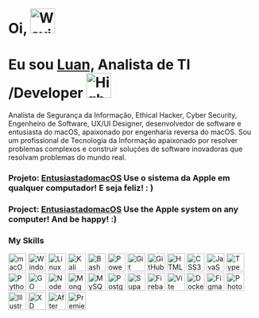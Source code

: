 # Oi, <img src="https://raw.githubusercontent.com/Tarikul-Islam-Anik/Animated-Fluent-Emojis/master/Emojis/Hand%20gestures/Waving%20Hand%20Light%20Skin%20Tone.png" alt="Waving Hand Light Skin Tone" width="50" height="50" />
# Eu sou [Luan,](https://luananalistadeti.netlify.app/) Analista de TI /Developer <img src="https://raw.githubusercontent.com/Tarikul-Islam-Anik/Animated-Fluent-Emojis/master/Emojis/Travel%20and%20places/High%20Voltage.png" alt="High Voltage" width="50" height="50" />
Analista de Segurança da Informação, Ethical Hacker, Cyber Security, Engenheiro de Software,
UX/UI Designer, desenvolvedor de software e entusiasta do macOS, apaixonado por engenharia reversa do macOS.
Sou um profissional de Tecnologia da Informação apaixonado por resolver problemas complexos e 
construir soluções de software inovadoras que resolvam problemas do mundo real.

### Projeto: [EntusiastadomacOS](https://github.com/EntusiastadomacOS) Use o sistema da Apple em qualquer computador! E seja feliz! : )
### Project: [EntusiastadomacOS](https://github.com/EntusiastadomacOS) Use the Apple system on any computer! And be happy! :)


### My Skills

<p align="left">
<a href="#" target="_blank" rel="noreferrer"><img src="https://encrypted-tbn0.gstatic.com/images?q=tbn:ANd9GcSaIKkbFzb2FTlF2WQ48j5wy23fAE7L7ImTd36i0Lvk5aFEaplmmVFha9Mpoj4lYccM8_0&usqp=CAU" width="36" height="36" alt="macOS" /></a>
<a href="#" target="_blank" rel="noreferrer"><img src="https://preview.redd.it/sudz5o3s1vn91.png?width=1080&format=png&auto=webp&s=27107d9d26f3b82ee00f53becd873b7bef881744" width="36" height="36" alt="Windows 11" /></a>
<a href="#" target="_blank" rel="noreferrer"><img src="https://upload.wikimedia.org/wikipedia/commons/thumb/3/35/Tux.svg/512px-Tux.svg.png" width="36" height="36" alt="Linux" /></a>
<a href="#" target="_blank" rel="noreferrer"><img src="https://play-lh.googleusercontent.com/X23bnr4M7EQEFN26u_IaqadPjGgVODiv18ZUPsww-UWjA_m7YkIyQvhwDS3RhfrDh0WU" width="36" height="36" alt="Kali Linux" /></a>
<a href="#" target="_blank" rel="noreferrer"><img src="https://bashlogo.com/img/symbol/png/full_colored_light.png" width="36" height="36" alt="Bash" /></a>
<a href="#" target="_blank" rel="noreferrer"><img src="https://upload.wikimedia.org/wikipedia/commons/2/2f/PowerShell_5.0_icon.png" width="36" height="36" alt="PowerShell" /></a>
<a href="#" target="_blank" rel="noreferrer"><img src="https://raw.githubusercontent.com/danielcranney/readme-generator/main/public/icons/skills/git-colored.svg" width="36" height="36" alt="Git" /></a>
<a href="#" target="_blank" rel="noreferrer"><img src="https://cdn.icon-icons.com/icons2/3685/PNG/512/github_logo_icon_229278.png" width="36" height="36" alt="GitHub" /></a>
<a href="#" target="_blank" rel="noreferrer"><img src="https://cdn1.iconfinder.com/data/icons/programing-development-7/24/html_html5_web_programing_developer-512.png" width="36" height="36" alt="HTML5" /></a>
<a href="#" target="_blank" rel="noreferrer"><img src="https://upload.wikimedia.org/wikipedia/commons/thumb/6/62/CSS3_logo.svg/2048px-CSS3_logo.svg.png" width="36" height="36" alt="CSS3" /></a>
<a href="#" target="_blank" rel="noreferrer"><img src="https://raw.githubusercontent.com/danielcranney/readme-generator/main/public/icons/skills/javascript-colored.svg" width="36" height="36" alt="JavaScript" /></a>
<a href="#" target="_blank" rel="noreferrer"><img src="https://upload.wikimedia.org/wikipedia/commons/thumb/4/4c/Typescript_logo_2020.svg/2048px-Typescript_logo_2020.svg.png" width="36" height="36" alt="TypeScript" /></a>
<a href="#" target="_blank" rel="noreferrer"><img src="https://raw.githubusercontent.com/danielcranney/readme-generator/main/public/icons/skills/python-colored.svg" width="36" height="36" alt="Python" /></a>
<a href="#" target="_blank" rel="noreferrer"><img src="https://avatars.githubusercontent.com/u/59355893?s=200&v=4" width="36" height="36" alt="GO" /></a>
<a href="#" rel="noreferrer"><img src="https://raw.githubusercontent.com/danielcranney/readme-generator/main/public/icons/skills/nodejs-colored.svg" width="36" height="36" alt="NodeJS" /></a>
<a href="#" rel="noreferrer"><img src="https://www.svgrepo.com/show/331488/mongodb.svg" width="36" height="36" alt="MongoDB" /></a>
<a href="#" target="_blank" rel="noreferrer"><img src="https://static-00.iconduck.com/assets.00/mysql-icon-2048x2048-ah6uglxs.png" width="36" height="36" alt="MySQL" /></a>
<a href="#" rel="noreferrer"><img src="https://upload.wikimedia.org/wikipedia/commons/thumb/2/29/Postgresql_elephant.svg/1200px-Postgresql_elephant.svg.png" width="36" height="36" alt="PostgreSQL" /></a>
<a href="#" rel="noreferrer"><img src="https://logowik.com/content/uploads/images/supabase-icon1721342077.logowik.com.webp" width="36" height="36" alt="Supabase" /></a>
<a href="#" rel="noreferrer"><img src="https://www.gstatic.com/mobilesdk/240501_mobilesdk/firebase_28dp.png" width="36" height="36" alt="Firebase" /></a>
<a href="#" rel="noreferrer"><img src="https://camo.githubusercontent.com/237e20be5fcfd8f7133f43d126fc49fb29dec7631679938bdd2ecb8cbb2a610e/68747470733a2f2f766974652e6465762f6c6f676f2e737667" width="36" height="36" alt="Vite" /></a>
<a href="#" target="_blank" rel="noreferrer"><img src="https://raw.githubusercontent.com/danielcranney/readme-generator/main/public/icons/skills/docker-colored.svg" width="36" height="36" alt="Docker" /></a>
<a href="#" target="_blank" rel="noreferrer"><img src="https://raw.githubusercontent.com/danielcranney/readme-generator/main/public/icons/skills/figma-colored.svg" width="36" height="36" alt="Figma" /></a>
<a href="#" target="_blank" rel="noreferrer"><img src="https://upload.wikimedia.org/wikipedia/commons/thumb/a/af/Adobe_Photoshop_CC_icon.svg/1051px-Adobe_Photoshop_CC_icon.svg.png" width="36" height="36" alt="Photoshop" /></a>
<a href="#" target="_blank" rel="noreferrer"><img src="https://upload.wikimedia.org/wikipedia/commons/thumb/f/fb/Adobe_Illustrator_CC_icon.svg/1200px-Adobe_Illustrator_CC_icon.svg.png" width="36" height="36" alt="Illustrator" /></a>
<a href="#" target="_blank" rel="noreferrer"><img src="https://upload.wikimedia.org/wikipedia/commons/thumb/c/c2/Adobe_XD_CC_icon.svg/1200px-Adobe_XD_CC_icon.svg.png" width="36" height="36" alt="XD" /></a>
<a href="#" target="_blank" rel="noreferrer"><img src="https://upload.wikimedia.org/wikipedia/commons/thumb/c/cb/Adobe_After_Effects_CC_icon.svg/1200px-Adobe_After_Effects_CC_icon.svg.png" width="36" height="36" alt="After Effects" /></a>
<a href="#" target="_blank" rel="noreferrer"><img src="https://upload.wikimedia.org/wikipedia/commons/thumb/4/40/Adobe_Premiere_Pro_CC_icon.svg/1200px-Adobe_Premiere_Pro_CC_icon.svg.png" width="36" height="36" alt="Premiere" /></a>
</p>


<!--
**EntusiastadomacOS/EntusiastadomacOS** is a ✨ _special_ ✨ repository because its `README.md` (this file) appears on your GitHub profile.

Here are some ideas to get you started:

- 🔭 I’m currently working on ...
- 🌱 I’m currently learning ...
- 👯 I’m looking to collaborate on ...
- 🤔 I’m looking for help with ...
- 💬 Ask me about ...
- 📫 How to reach me: ...
- 😄 Pronouns: ...
- ⚡ Fun fact: ...
-->
